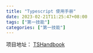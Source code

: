```yaml
---
title: "Typescript 使用手册"
date: 2023-02-21T11:25:47+08:00
tags: ["第一技能"]
categories: ["第一技能"]
---
```


项目地址： [TSHandbook](https://github.com/OweQian/TSHandbook.git)  